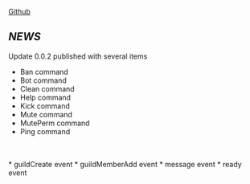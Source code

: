 [Github](https://github.com/LightBlueYT/The-Bartender)
## *NEWS*

Update 0.0.2 published with several items

* Ban command
* Bot command
* Clean command
* Help command
* Kick command
* Mute command
* MutePerm command
* Ping command
<br>
<br>
* guildCreate event
* guildMemberAdd event
* message event
* ready event
<br>
<br>

